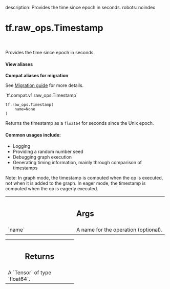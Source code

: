 description: Provides the time since epoch in seconds.
robots: noindex

# tf.raw_ops.Timestamp

<!-- Insert buttons and diff -->

<table class="tfo-notebook-buttons tfo-api nocontent" align="left">

</table>



Provides the time since epoch in seconds.


<section class="expandable">
  <h4 class="showalways">View aliases</h4>
  <p>
<b>Compat aliases for migration</b>
<p>See
<a href="https://www.tensorflow.org/guide/migrate">Migration guide</a> for
more details.</p>
<p>`tf.compat.v1.raw_ops.Timestamp`</p>
</p>
</section>

<pre class="devsite-click-to-copy prettyprint lang-py tfo-signature-link">
<code>tf.raw_ops.Timestamp(
    name=None
)
</code></pre>



<!-- Placeholder for "Used in" -->

Returns the timestamp as a `float64` for seconds since the Unix epoch.

#### Common usages include:


* Logging
* Providing a random number seed
* Debugging graph execution
* Generating timing information, mainly through comparison of timestamps

Note: In graph mode, the timestamp is computed when the op is executed,
not when it is added to the graph.  In eager mode, the timestamp is computed
when the op is eagerly executed.

<!-- Tabular view -->
 <table class="responsive fixed orange">
<colgroup><col width="214px"><col></colgroup>
<tr><th colspan="2"><h2 class="add-link">Args</h2></th></tr>

<tr>
<td>
`name`<a id="name"></a>
</td>
<td>
A name for the operation (optional).
</td>
</tr>
</table>



<!-- Tabular view -->
 <table class="responsive fixed orange">
<colgroup><col width="214px"><col></colgroup>
<tr><th colspan="2"><h2 class="add-link">Returns</h2></th></tr>
<tr class="alt">
<td colspan="2">
A `Tensor` of type `float64`.
</td>
</tr>

</table>

